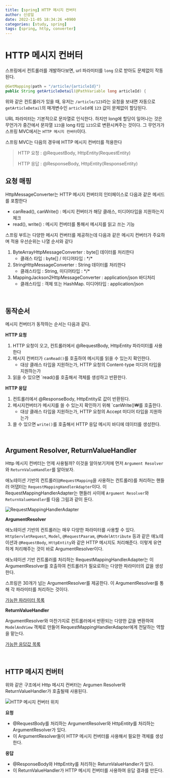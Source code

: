 ```yaml
---
title: [spring] HTTP 메시지 컨버터
author: 신성일
date: 2022-11-05 18:34:26 +0900
categories: [study, spring]
tags: [spring, http, converter]
---
```


# HTTP 메시지 컨버터

스프링에서 컨트롤러를 개발하다보면, url 파라미터를 `long` 으로 받아도 문제없이 작동된다.

```java
@GetMapping(path = "/article/{articleId}")
public String getArticleDetail(@PathVariable long articleId) {
```

위와 같은 컨트롤러가 있을 때, 유저는 `/article/123`라는 요청을 보내면 자동으로 `getArticleDetail`의 매개변수인 `articleId`에 `123` 값이 문제없이 할당된다.

URL 파라미터는 기본적으로 문자열로 인식한다. 하지만 long에 할당이 일어나는 것은 무언가가 중간에서 문자열 `123`을 long 타입 `123`으로 변환시켜주는 것이다. 그 무언가가 스프링 MVC에서는 `HTTP 메시지 컨버터`이다.

스프링 MVC는 다음의 경우에 HTTP 메시지 컨버터를 적용한다

> HTTP 요청 : @RequestBody, HttpEntity(RequestEntity)
>
> HTTP 응답 : @ResponseBody, HttpEntity(ResponseEntity)

## 요청 매핑

HttpMessageConverter는 HTTP 메시지 컨버터의 인터페이스로 다음과 같은 메서드를 포함한다

-  canRead(), canWrite() : 메시지 컨버터가 해당 클래스, 미디어타입을 지원하는지 체크
-  read(), write() : 메시지 컨버터를 통해서 메시지를 읽고 쓰는 기능

스프링 부트는 다양한 메시지 컨버터를 제공하는데 다음과 같은 메시지 컨버터가 주요하며 적용 우선순위는 나열 순서와 같다

1. ByteArrayHttpMessageConverter : byte[] 데이터를 처리한다
   -  클래스 타입 : byte[] / 미디어타입 : \*/\*
2. StringHttpMessageConverter : String 데이터를 처리한다
   -  클래스타입 : String, 미디어타입 : \*/\*
3. MappingJackson2HttpMessageConverter : application/json 바디처리
   -  클래스타입 : 객체 또는 HashMap. 미디어타입 : application/json

<br/>

## 동작순서

메시지 컨버터가 동작하는 순서는 다음과 같다.

**HTTP 요청**

1. HTTP 요청이 오고, 컨트롤러에서 @RequestBody, HttpEntity 파라미터를 사용한다
2. 메시지 컨버터가 `canRead()`를 호출하여 메시지를 읽을 수 있는지 확인한다.
   -  대상 클래스 타입을 지원하는가, HTTP 요청의 Content-type 미디어 타입을 지원하는가
3. 읽을 수 있으면 `read()를 호출해서 객체를 생성하고 반환한다.

**HTTP 응답**

1. 컨트롤러에서 @ResponseBody, HttpEntity로 값이 반환된다.
2. 메시지컨버터가 메시지를 쓸 수 있는지 확인하기 위해 `canWrite()₩를 호출한다.
   -  대상 클래스 타입을 지원하는가, HTTP 요청의 Accept 미디어 타입을 지원하는가
3. 쓸 수 있으면 `write()`를 호출해서 HTTP 응답 메시지 바디에 데이터를 생성한다.

<br/>

## Argument Resolver, ReturnValueHandler

Http 메시지 컨버터는 언제 사용될까? 이것을 알아보기저에 먼저 `Argument Resolver`와 `ReturnValueHandler`를 알아보자.

애노테이션 기반의 컨트롤러(`@RequestMapping`을 사용하는 컨트롤러)를 처리하는 핸들러 어댑터는 `RequestMappingHandlerAdapter`이다. 이 RequestMappingHandlerAdapter는 핸들러 사이에 `Argument Resolver`와 `ReturnValueHandler`를 다음 그림과 같이 둔다.

![RequestMappingHandlerAdapter](https://velog.velcdn.com/images%2Fwoo00oo%2Fpost%2F4336ed57-d26d-4cd3-b985-c2c6ccc536ad%2F%E1%84%89%E1%85%B3%E1%84%8F%E1%85%B3%E1%84%85%E1%85%B5%E1%86%AB%E1%84%89%E1%85%A3%E1%86%BA%202021-06-22%20%E1%84%8B%E1%85%A9%E1%84%8C%E1%85%A5%E1%86%AB%2011.45.08.png)

**ArgumentResolver**

애노테이션 기반의 컨트롤러는 매우 다양한 파라미터를 사용할 수 있다. `HttpServletRequest`, `Model`, `@RequestPaaram`, `@ModelAttribute` 등과 같은 애노테이션과 `@RequestBody`, `HttpEntity`와 같은 HTTP 메시지도 처리해준다. 이렇게 유연하게 처리해주는 것이 바로 ArgumentResolver이다.

애노테이션 기반 컨트롤러를 처리하는 RequestMappingHandlerAdapter는 이 ArgumentResolver를 호출하여 컨트롤러가 필요로하는 다양한 파라미터의 값을 생성한다.

스프링은 30개가 넘는 ArgumentResolver를 제공한다. 이 ArgumentResolver를 통해 각 파라미터를 처리하는 것이다.

[가능한 파라미터 목록](https://docs.spring.io/spring-framework/docs/current/reference/html/web.html#mvc-ann-arguments)

**ReturnValueHandler**

ArgumentResolver와 마찬가지로 컨트롤러에서 반환되는 다양한 값을 변환하여 `ModelAndView` 객체로 만들어 RequestMappingHandlerAdapter에게 전달하는 역할을 맡는다.

[가능한 응답값 목록](https://docs.spring.io/spring-framework/docs/current/reference/html/web.html#mvc-ann-return-types)

<br/>

## HTTP 메시지 컨버터

위와 같은 구조에서 Http 메시지 컨버터는 Argumen Resolver와 ReturnValueHandler가 호출될때 사용된다.

![HTTP 메시지 컨버터 위치](https://blog.kakaocdn.net/dn/bMdtRi/btrdmCHdq2E/gfUV8gRPgudfdhgCrKa58k/img.png)

**요청**

-  @RequestBody를 처리하는 ArgumentResolver와 HttpEntity를 처리하는 ArgumentResolver가 있다.
-  이 ArgumentResolver들이 HTTP 메시지 컨버터를 사용해서 필요한 객체를 생성한다.

**응답**

-  @ResponseBody와 HttpEntity를 처리하는 ReturnValueHandler가 있다.
-  이 ReturnValueHandler가 HTTP 메시지 컨버터를 사용하여 응답 결과를 만든다.
